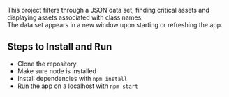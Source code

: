 This project filters through a JSON data set, finding critical assets and displaying assets associated with class names. <br>
The data set appears in a new window upon starting or refreshing the app.

## Steps to Install and Run

- Clone the repository
- Make sure node is installed
- Install dependencies with
  `npm install`
- Run the app on a localhost with
  `npm start`
